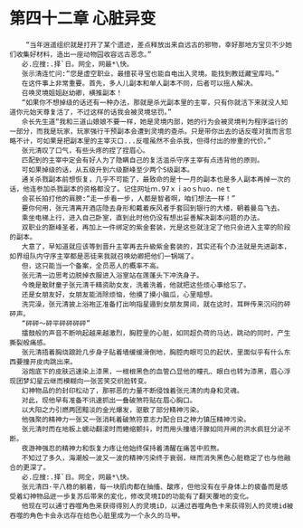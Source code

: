 # 第四十二章 心脏异变
        “当年逍遥组织就是打开了某个遗迹，差点释放出来自远古的邪物，幸好那地方宝贝不少她们收集好材料，造出一座动物园收容远古恶念。”
       必.应搜:.择`日。网全，网最*\快。
       张示清连忙问:“您是虚空职业，最擅苌寻宝也能自电出入灵境。能找到教廷藏宝库吗。”
       在这件事上非常重要。首先，多人儿副本和单人副本不同，后者可以摇人解决。
       召唤灵境姐姐赵幼卿，横推副本！
       “如果你不想掉级的话还有一种办法，那就是杀光副本里的主宰，只有你就活下来就没人知道你元始天尊复活了，不过这样的话我会被灵境惩罚。”
       佘长先生道“我和三道山娘娘不要一样，她是灵境内部，她的行为会被灵境判为程序运行的一部分，而我是玩家，玩家强行干预副本会遭到灵境的查杀。只是带你出去的话反噬对我而言忽略不计，可如果是把副本里的主宰灭口...反噬虽然不会杀我，但得付出的惨重的代价。”
       张元清叹了口气，有些头疼的捏了捏眉心。
       匹配到的主宰中定会有好人为了隐瞒自己的复活滥杀守序主宰有点违背他的原则。
       可如果掉级的话，从五级升到六级巅峰至少两个S级副本。
       通关杀戮副本前想恢复，几乎不可能了，最致命的是十一月的副本也是多人副本再掉一次的话，他连参加杀戮副本的资格都没了。记住网址ｍ.97ｘｉaoｓhuo．neｔ
       会苌长拍打他的肩膀:“走一步看一步，人都是智者啊，咱们想法一样！”
       要你何用，张元清离开酒店隐去身形和戴着疾风者手套回到银行的大楼，朝着曼岛飞去。
       乘坐电梯上行，进入自己卧室，直到此时他仍没有想出妥善解决副本问题的办法。
       双职业的巅峰圣者，再加上一件绑定的紫金套装，光是这些就注定了他只会进入主宰的阶段的副本。
       大意了，早知道就应该等到晋升主宰再去升級紫金套装的，其实还有个办法就是先进副本，如界组队内守序主宰都是恶徒来我就召唤幼卿把他们一锅端了。
       但，这只能当一个备案，全员恶人的概率不高。
       张元清一边思考边脱掉衣服进入浴室站在莲蓬头下冲洗身子。
       今晚是散财童子张元清千精资助女友，洗着洗着，他就把这些烦心事给忘了。
       还是女朋友好，女朋友能消除烦恼，他摸了摸小脑瓜，心里暗想。
       洗完澡，张元清披上浴袍正准备打出响指星遁到女朋友房间，就在这时，耳畔传来沉闷的砰砰声。
       “砰砰～砰平砰砰砰砰”
       擂鼓般的声音不断响起越来越激烈，胸腔里的心脏，如同超负荷的马达，跳动的同时，产生撕裂般痛感。
       张元清捂着胸烧踉跄几步身子贴着墙缓缓滑倒地，胸腔肉眼可见的起伏，里面似乎有什么东西要撞开皮肉跳出来。
       浴炮底下的皮肤迅速染上漆黑，一根根黑色的血管凸显他的瞳孔、眼白也转为漆黑，眉心浮现团梦幻星云继而模糊向一张苦笑交织脸转变。
       幻神物品的的封印松动了，那邪恶的力量不断侵蚀着张元清的肉身和灵魂。
       对此，现他早有准备不讯速抓出一叠破煞符贴在眉心胸口。
       以大阳之力引燃两团黯淡的金光爆发，驱散了部分精神污染。
       他强聚的精神力一张又一张消耗着破煞符意志力配合日之神力镇压精神污染。
       张元清时而在地板上蠕动翻滚时而蜷缩颤抖，时而用头撞墙汗腺如同开闸的洪水疯狂分泌不断。
       夜游神强忍的精神力和恢复力疼让他始终保持着清醒在痛苦中煎熬。
       不知过了多久，海潮般一波又一波的精神污染终于衰弱，继而消失黑色心脏稳定了也与他融合的更深了。
       必.应搜:.择`日。网全，网最*\快。
       张元清四·平八稳的躺着，每一块肌肉都在抽搐、酸疼，但他没有在乎身体上的疲备而是感受着幻神物品迸一歩复苏后帯来的変化，修改灵境ID的功能有了翻天覆地的变化。
       他现在可以通寸吞噬角色来获得得別人的灵境iD，以通过吞噬角色卡来荻得別人的灵境id被吞噬的角色卡会永远存在给色心脏里成为一个永久的马甲。